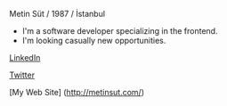 Metin Süt / 1987 / İstanbul

- I'm a software developer specializing in the frontend.
- I'm looking casually new opportunities.


[LinkedIn](https://www.linkedin.com/in/metinsut/)

[Twitter](https://twitter.com/mtnsut)

[My Web Site] (http://metinsut.com/)
